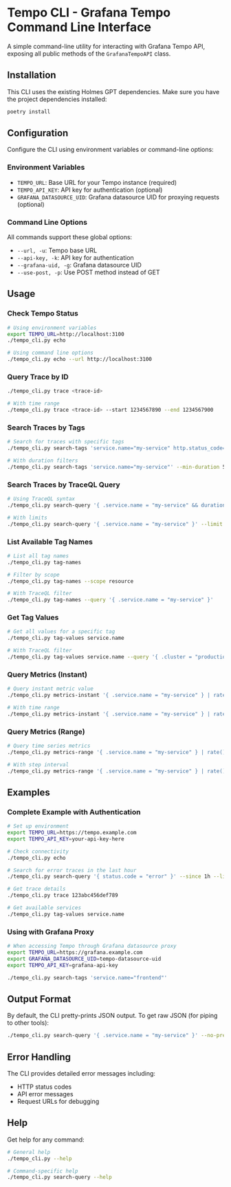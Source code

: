 # Tempo CLI - Grafana Tempo Command Line Interface

A simple command-line utility for interacting with Grafana Tempo API, exposing all public methods of the `GrafanaTempoAPI` class.

## Installation

This CLI uses the existing Holmes GPT dependencies. Make sure you have the project dependencies installed:

```bash
poetry install
```

## Configuration

Configure the CLI using environment variables or command-line options:

### Environment Variables
- `TEMPO_URL`: Base URL for your Tempo instance (required)
- `TEMPO_API_KEY`: API key for authentication (optional)
- `GRAFANA_DATASOURCE_UID`: Grafana datasource UID for proxying requests (optional)

### Command Line Options
All commands support these global options:
- `--url, -u`: Tempo base URL
- `--api-key, -k`: API key for authentication
- `--grafana-uid, -g`: Grafana datasource UID
- `--use-post, -p`: Use POST method instead of GET

## Usage

### Check Tempo Status
```bash
# Using environment variables
export TEMPO_URL=http://localhost:3100
./tempo_cli.py echo

# Using command line options
./tempo_cli.py echo --url http://localhost:3100
```

### Query Trace by ID
```bash
./tempo_cli.py trace <trace-id>

# With time range
./tempo_cli.py trace <trace-id> --start 1234567890 --end 1234567900
```

### Search Traces by Tags
```bash
# Search for traces with specific tags
./tempo_cli.py search-tags 'service.name="my-service" http.status_code=500'

# With duration filters
./tempo_cli.py search-tags 'service.name="my-service"' --min-duration 5s --max-duration 1m
```

### Search Traces by TraceQL Query
```bash
# Using TraceQL syntax
./tempo_cli.py search-query '{ .service.name = "my-service" && duration > 100ms }'

# With limits
./tempo_cli.py search-query '{ .service.name = "my-service" }' --limit 10
```

### List Available Tag Names
```bash
# List all tag names
./tempo_cli.py tag-names

# Filter by scope
./tempo_cli.py tag-names --scope resource

# With TraceQL filter
./tempo_cli.py tag-names --query '{ .service.name = "my-service" }'
```

### Get Tag Values
```bash
# Get all values for a specific tag
./tempo_cli.py tag-values service.name

# With TraceQL filter
./tempo_cli.py tag-values service.name --query '{ .cluster = "production" }'
```

### Query Metrics (Instant)
```bash
# Query instant metric value
./tempo_cli.py metrics-instant '{ .service.name = "my-service" } | rate()'

# With time range
./tempo_cli.py metrics-instant '{ .service.name = "my-service" } | rate()' --since 1h
```

### Query Metrics (Range)
```bash
# Query time series metrics
./tempo_cli.py metrics-range '{ .service.name = "my-service" } | rate()'

# With step interval
./tempo_cli.py metrics-range '{ .service.name = "my-service" } | rate()' --step 5m --since 3h
```

## Examples

### Complete Example with Authentication
```bash
# Set up environment
export TEMPO_URL=https://tempo.example.com
export TEMPO_API_KEY=your-api-key-here

# Check connectivity
./tempo_cli.py echo

# Search for error traces in the last hour
./tempo_cli.py search-query '{ status.code = "error" }' --since 1h --limit 20

# Get trace details
./tempo_cli.py trace 123abc456def789

# Get available services
./tempo_cli.py tag-values service.name
```

### Using with Grafana Proxy
```bash
# When accessing Tempo through Grafana datasource proxy
export TEMPO_URL=https://grafana.example.com
export GRAFANA_DATASOURCE_UID=tempo-datasource-uid
export TEMPO_API_KEY=grafana-api-key

./tempo_cli.py search-tags 'service.name="frontend"'
```

## Output Format

By default, the CLI pretty-prints JSON output. To get raw JSON (for piping to other tools):

```bash
./tempo_cli.py search-query '{ .service.name = "my-service" }' --no-pretty | jq .
```

## Error Handling

The CLI provides detailed error messages including:
- HTTP status codes
- API error messages
- Request URLs for debugging

## Help

Get help for any command:

```bash
# General help
./tempo_cli.py --help

# Command-specific help
./tempo_cli.py search-query --help
```
